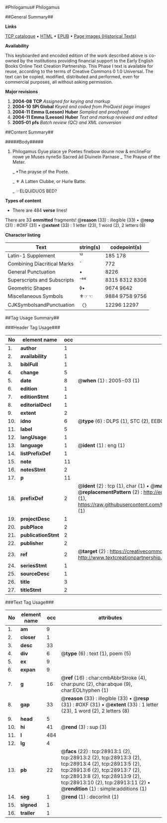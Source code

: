 #Philogamus#
Philogamus

##General Summary##

**Links**

[TCP catalogue](http://www.ota.ox.ac.uk/tcp/)  • 
[HTML](http://tei.it.ox.ac.uk/tcp/Texts-HTML/free/A09/A09606.html)  • 
[EPUB](http://tei.it.ox.ac.uk/tcp/Texts-EPUB/free/A09/A09606.epub) • 
[Page images (Historical Texts)](https://data.historicaltexts.jisc.ac.uk/view?pubId=eebo-33151084e&pageId=eebo-33151084e-28913-1)

**Availability**

This keyboarded and encoded edition of the
	       work described above is co-owned by the institutions
	       providing financial support to the Early English Books
	       Online Text Creation Partnership. This Phase I text is
	       available for reuse, according to the terms of Creative
	       Commons 0 1.0 Universal. The text can be copied,
	       modified, distributed and performed, even for
	       commercial purposes, all without asking permission.

**Major revisions**

1. __2004-08__ __TCP__ *Assigned for keying and markup*
1. __2004-10__ __SPi Global__ *Keyed and coded from ProQuest page images*
1. __2004-11__ __Emma (Leeson) Huber__ *Sampled and proofread*
1. __2004-11__ __Emma (Leeson) Huber__ *Text and markup reviewed and edited*
1. __2005-01__ __pfs__ *Batch review (QC) and XML conversion*

##Content Summary##

#####Body#####

1.  Philogamus
Gyue place ye Poetes finebow doune now & enclineFor nowe ye Muses nyneSo Sacred ād DiuineIn Parnase
    _ The Prayse of the Meter.

    _ *The prayse of the Poete.

    _ ⚜ A Latten Clubbe, or Hurle Batte.

    _ ☞ELQUIDUOS BED?

**Types of content**

  * There are 484 **verse** lines!

There are 33 **ommitted** fragments! 
 @__reason__ (33) : illegible (33)  •  @__resp__ (31) : #OXF (31)  •  @__extent__ (33) : 1 letter (23), 1 word (2), 2 letters (8)

**Character listing**


|Text|string(s)|codepoint(s)|
|---|---|---|
|Latin-1 Supplement|¹²|185 178|
|Combining             Diacritical Marks|̄|772|
|General Punctuation|•|8226|
|Superscripts             and Subscripts|⁻⁸⁴|8315 8312 8308|
|Geometric Shapes|◊▪|9674 9642|
|Miscellaneous Symbols|⚜☞☜|9884 9758 9756|
|CJKSymbolsandPunctuation|〈〉|12296 12297|

##Tag Usage Summary##

###Header Tag Usage###

|No|element name|occ|attributes|
|---|---|---|---|
|1.|__author__|1||
|2.|__availability__|1||
|3.|__biblFull__|1||
|4.|__change__|5||
|5.|__date__|8| @__when__ (1) : 2005-03 (1)|
|6.|__edition__|1||
|7.|__editionStmt__|1||
|8.|__editorialDecl__|1||
|9.|__extent__|2||
|10.|__idno__|6| @__type__ (6) : DLPS (1), STC (2), EEBO-CITATION (1), OCLC (1), VID (1)|
|11.|__label__|5||
|12.|__langUsage__|1||
|13.|__language__|1| @__ident__ (1) : eng (1)|
|14.|__listPrefixDef__|1||
|15.|__note__|11||
|16.|__notesStmt__|2||
|17.|__p__|11||
|18.|__prefixDef__|2| @__ident__ (2) : tcp (1), char (1)  •  @__matchPattern__ (2) : ([0-9\-]+):([0-9IVX]+) (1), (.+) (1)  •  @__replacementPattern__ (2) : http://eebo.chadwyck.com/downloadtiff?vid=$1&page=$2 (1), https://raw.githubusercontent.com/textcreationpartnership/Texts/master/tcpchars.xml#$1 (1)|
|19.|__projectDesc__|1||
|20.|__pubPlace__|2||
|21.|__publicationStmt__|2||
|22.|__publisher__|2||
|23.|__ref__|2| @__target__ (2) : https://creativecommons.org/publicdomain/zero/1.0/ (1), http://www.textcreationpartnership.org/docs/. (1)|
|24.|__seriesStmt__|1||
|25.|__sourceDesc__|1||
|26.|__title__|3||
|27.|__titleStmt__|2||


###Text Tag Usage###

|No|element name|occ|attributes|
|---|---|---|---|
|1.|__am__|9||
|2.|__closer__|1||
|3.|__desc__|33||
|4.|__div__|6| @__type__ (6) : text (1), poem (5)|
|5.|__ex__|9||
|6.|__expan__|9||
|7.|__g__|16| @__ref__ (16) : char:cmbAbbrStroke (4), char:punc (2), char:abque (9), char:EOLhyphen (1)|
|8.|__gap__|33| @__reason__ (33) : illegible (33)  •  @__resp__ (31) : #OXF (31)  •  @__extent__ (33) : 1 letter (23), 1 word (2), 2 letters (8)|
|9.|__head__|5||
|10.|__hi__|41| @__rend__ (3) : sup (3)|
|11.|__l__|484||
|12.|__lg__|4||
|13.|__pb__|22| @__facs__ (22) : tcp:28913:1 (2), tcp:28913:2 (2), tcp:28913:3 (2), tcp:28913:4 (2), tcp:28913:5 (2), tcp:28913:6 (2), tcp:28913:7 (2), tcp:28913:8 (2), tcp:28913:9 (2), tcp:28913:10 (2), tcp:28913:11 (2)  •  @__rendition__ (1) : simple:additions (1)|
|14.|__seg__|1| @__rend__ (1) : decorInit (1)|
|15.|__signed__|1||
|16.|__trailer__|1||

